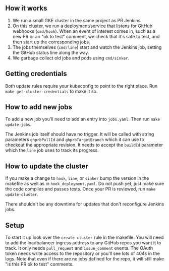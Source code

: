 ## How it works

1. We run a small GKE cluster in the same project as PR Jenkins.
1. On this cluster, we run a deployment/service that listens for GitHub
   webhooks (`cmd/hook`). When an event of interest comes in, such as a new PR
   or an "ok to test" comment, we check that it's safe to test, and then start
   up the corresponding jobs.
1. The jobs themselves (`cmd/line`) start and watch the Jenkins job, setting
   the GitHub status line along the way.
1. We garbage collect old jobs and pods using `cmd/sinker`.

## Getting credentials

Both update rules require your kubeconfig to point to the right place. Run
`make get-cluster-credentials` to make it so.

## How to add new jobs

To add a new job you'll need to add an entry into `jobs.yaml`. Then run `make
update-jobs`.

The Jenkins job itself should have no trigger. It will be called with string
parameters `ghprbPullId` and `ghprbTargetBranch` which it can use to checkout
the appropriate revision. It needs to accept the `buildId` parameter which the
`line` job uses to track its progress.

## How to update the cluster

If you make a change to `hook`, `line`, or `sinker` bump the version in the
makefile as well as in `hook_deployment.yaml`. Do not push yet, just make sure
the code compiles and passes tests. Once your PR is reviewed, run
`make update-cluster`.

There shouldn't be any downtime for updates that don't reconfigure Jenkins
jobs.

## Setup

To start it up look over the `create-cluster` rule in the makefile. You will
need to add the loadbalancer ingress address to any GitHub repos you want it
to track. It only needs `pull_request` and `issue_comment` events. The OAuth
token needs write access to the repository or you'll see lots of 404s in the
logs. Note that even if there are no jobs defined for the repo, it will still
make "is this PR ok to test" comments.

